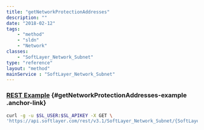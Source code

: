 ```yaml
---
title: "getNetworkProtectionAddresses"
description: ""
date: "2018-02-12"
tags:
    - "method"
    - "sldn"
    - "Network"
classes:
    - "SoftLayer_Network_Subnet"
type: "reference"
layout: "method"
mainService : "SoftLayer_Network_Subnet"
---
```


### [REST Example](#getNetworkProtectionAddresses-example) <a href="/article/rest/"><i class="fas fa-question"></i></a> {#getNetworkProtectionAddresses-example .anchor-link} 
```bash
curl -g -u $SL_USER:$SL_APIKEY -X GET \
'https://api.softlayer.com/rest/v3.1/SoftLayer_Network_Subnet/{SoftLayer_Network_SubnetID}/getNetworkProtectionAddresses'
```
